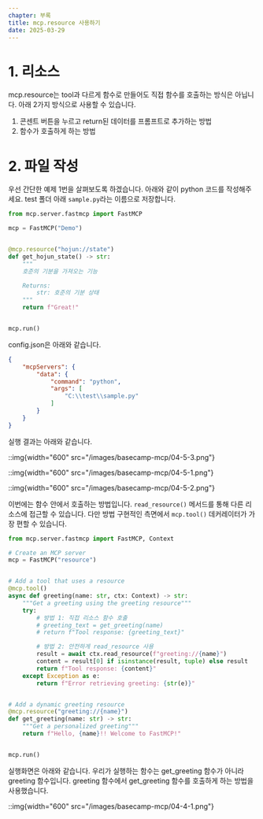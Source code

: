 ```yaml
---
chapter: 부록
title: mcp.resource 사용하기
date: 2025-03-29
---
```


# 1. 리소스

mcp.resource는 tool과 다르게 함수로 만들어도 직접 함수를 호출하는 방식은 아닙니다. 아래 2가지 방식으로 사용할 수 있습니다.

1. 콘센트 버튼을 누르고 return된 데이터를 프롬프트로 추가하는 방법
2. 함수가 호출하게 하는 방법

# 2. 파일 작성

우선 간단한 예제 1번을 살펴보도록 하겠습니다. 아래와 같이 python 코드를 작성해주세요. test 폴더 아래 `sample.py`라는 이름으로 저장합니다.

```python
from mcp.server.fastmcp import FastMCP

mcp = FastMCP("Demo")


@mcp.resource("hojun://state")
def get_hojun_state() -> str:
    """
    호준의 기분을 가져오는 기능

    Returns:
        str: 호준의 기분 상태
    """
    return f"Great!"


mcp.run()
```

config.json은 아래와 같습니다.

```json
{
    "mcpServers": {
        "data": {
            "command": "python",
            "args": [
                "C:\\test\\sample.py"
            ]
        }
    }
}
```

실행 결과는 아래와 같습니다.

::img{width="600" src="/images/basecamp-mcp/04-5-3.png"}

::img{width="600" src="/images/basecamp-mcp/04-5-1.png"}

::img{width="600" src="/images/basecamp-mcp/04-5-2.png"}

이번에는 함수 안에서 호출하는 방법입니다. `read_resource()` 메서드를 통해 다른 리소스에 접근할 수 있습니다. 다만 방법 구현적인 측면에서 `mcp.tool()` 데커레이터가 가장 편할 수 있습니다.

```python
from mcp.server.fastmcp import FastMCP, Context

# Create an MCP server
mcp = FastMCP("resource")


# Add a tool that uses a resource
@mcp.tool()
async def greeting(name: str, ctx: Context) -> str:
    """Get a greeting using the greeting resource"""
    try:
        # 방법 1: 직접 리소스 함수 호출
        # greeting_text = get_greeting(name)
        # return f"Tool response: {greeting_text}"

        # 방법 2: 안전하게 read_resource 사용
        result = await ctx.read_resource(f"greeting://{name}")
        content = result[0] if isinstance(result, tuple) else result
        return f"Tool response: {content}"
    except Exception as e:
        return f"Error retrieving greeting: {str(e)}"


# Add a dynamic greeting resource
@mcp.resource("greeting://{name}")
def get_greeting(name: str) -> str:
    """Get a personalized greeting"""
    return f"Hello, {name}!! Welcome to FastMCP!"


mcp.run()
```

실행화면은 아래와 같습니다. 우리가 실행하는 함수는 get_greeting 함수가 아니라 greeting 함수입니다. greeting 함수에서 get_greeting 함수를 호출하게 하는 방법을 사용했습니다.

::img{width="600" src="/images/basecamp-mcp/04-4-1.png"}